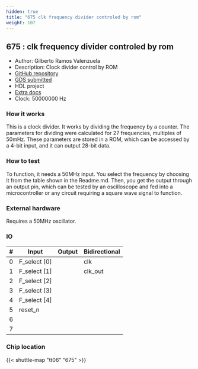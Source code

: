 ```yaml
---
hidden: true
title: "675 clk frequency divider controled by rom"
weight: 107
---
```


## 675 : clk frequency divider controled by rom

* Author: Gilberto Ramos Valenzuela
* Description: Clock divider control by ROM
* [GitHub repository](https://github.com/brtgio/frq_divider_ROM_controled)
* [GDS submitted](https://github.com/brtgio/frq_divider_ROM_controled/actions/runs/8707514950)
* HDL project
* [Extra docs]()
* Clock: 50000000 Hz

<!---

This file is used to generate your project datasheet. Please fill in the information below and delete any unused
sections.

You can also include images in this folder and reference them in the markdown. Each image must be less than
512 kb in size, and the combined size of all images must be less than 1 MB.
-->


### How it works

This is a clock divider. It works by dividing the frequency by a counter. The parameters for dividing were calculated for 27 frequencies, multiples of 50mHz. These parameters are stored in a ROM, which can be accessed by a 4-bit input, and it can output 28-bit data.

### How to test

To function, it needs a 50MHz input. You select the frequency by choosing it from the table shown in the Readme.md. Then, you get the output through an output pin, which can be tested by an oscilloscope and fed into a microcontroller or any circuit requiring a square wave signal to function.

### External hardware

Requires a 50MHz oscillator.


### IO

| #             | Input    | Output   | Bidirectional   |
| ------------- | -------- | -------- | --------------- |
| 0 | F_select [0]  |   | clk        |
| 1 | F_select [1]  |   | clk_out        |
| 2 | F_select [2]  |   |         |
| 3 | F_select [3]  |   |         |
| 4 | F_select [4]  |   |         |
| 5 | reset_n  |   |         |
| 6 |   |   |         |
| 7 |   |   |         |


### Chip location

{{< shuttle-map "tt06" "675" >}}
